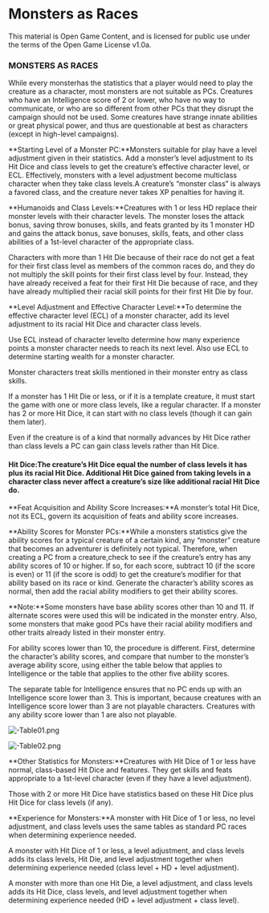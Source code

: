 # Monsters as Races

This material is Open Game Content, and is licensed for public use under the terms of the Open Game License v1.0a.

### MONSTERS AS RACES





While every monsterhas the statistics that a player would need to play the creature as a character, most monsters are not suitable as PCs. Creatures who have an Intelligence score of 2 or lower, who have no way to communicate, or who are so different from other PCs that they disrupt the campaign should not be used. Some creatures have strange innate abilities or great physical power, and thus are questionable at best as characters (except in high-level campaigns).





**Starting Level of a Monster PC:**Monsters suitable for play have a level adjustment given in their statistics. Add a monster’s level adjustment to its Hit Dice and class levels to get the creature’s effective character level, or ECL. Effectively, monsters with a level adjustment become multiclass character when they take class levels.A creature’s “monster class” is always a favored class, and the creature never takes XP penalties for having it.





**Humanoids and Class Levels:**Creatures with 1 or less HD replace their monster levels with their character levels. The monster loses the attack bonus, saving throw bonuses, skills, and feats granted by its 1 monster HD and gains the attack bonus, save bonuses, skills, feats, and other class abilities of a 1st-level character of the appropriate class.

Characters with more than 1 Hit Die because of their race do not get a feat for their first class level as members of the common races do, and they do not multiply the skill points for their first class level by four. Instead, they have already received a feat for their first Hit Die because of race, and they have already multiplied their racial skill points for their first Hit Die by four.





**Level Adjustment and Effective Character Level:**To determine the effective character level (ECL) of a monster character, add its level adjustment to its racial Hit Dice and character class levels.

Use ECL instead of character levelto determine how many experience points a monster character needs to reach its next level. Also use ECL to determine starting wealth for a monster character.

Monster characters treat skills mentioned in their monster entry as class skills.

If a monster has 1 Hit Die or less, or if it is a template creature, it must start the game with one or more class levels, like a regular character. If a monster has 2 or more Hit Dice, it can start with no class levels (though it can gain them later).

Even if the creature is of a kind that normally advances by Hit Dice rather than class levels a PC can gain class levels rather than Hit Dice.

#### 



#### Hit Dice:The creature’s Hit Dice equal the number of class levels it has plus its racial Hit Dice. Additional Hit Dice gained from taking levels in a character class never affect a creature’s size like additional racial Hit Dice do.





**Feat Acquisition and Ability Score Increases:**A monster’s total Hit Dice, not its ECL, govern its acquisition of feats and ability score increases.





**Ability Scores for Monster PCs:**While a monsters statistics give the ability scores for a typical creature of a certain kind, any “monster” creature that becomes an adventurer is definitely not typical. Therefore, when creating a PC from a creature,check to see if the creature’s entry has any ability scores of 10 or higher. If so, for each score, subtract 10 (if the score is even) or 11 (if the score is odd) to get the creature’s modifier for that ability based on its race or kind. Generate the character’s ability scores as normal, then add the racial ability modifiers to get their ability scores.

**Note:**Some monsters have base ability scores other than 10 and 11. If alternate scores were used this will be indicated in the monster entry. Also, some monsters that make good PCs have their racial ability modifiers and other traits already listed in their monster entry.





For ability scores lower than 10, the procedure is different. First, determine the character’s ability scores, and compare that number to the monster’s average ability score, using either the table below that applies to Intelligence or the table that applies to the other five ability scores.

The separate table for Intelligence ensures that no PC ends up with an Intelligence score lower than 3. This is important, because creatures with an Intelligence score lower than 3 are not playable characters. Creatures with any ability score lower than 1 are also not playable.





















































































































































































![-Table01.png](-Table01.png)























































































































































































































![-Table02.png](-Table02.png)





**Other Statistics for Monsters:**Creatures with Hit Dice of 1 or less have normal, class-based Hit Dice and features. They get skills and feats appropriate to a 1st-level character (even if they have a level adjustment).

Those with 2 or more Hit Dice have statistics based on these Hit Dice plus Hit Dice for class levels (if any).





**Experience for Monsters:**A monster with Hit Dice of 1 or less, no level adjustment, and class levels uses the same tables as standard PC races when determining experience needed.

A monster with Hit Dice of 1 or less, a level adjustment, and class levels adds its class levels, Hit Die, and level adjustment together when determining experience needed (class level + HD + level adjustment).

A monster with more than one Hit Die, a level adjustment, and class levels adds its Hit Dice, class levels, and level adjustment together when determining experience needed (HD + level adjustment + class level).

